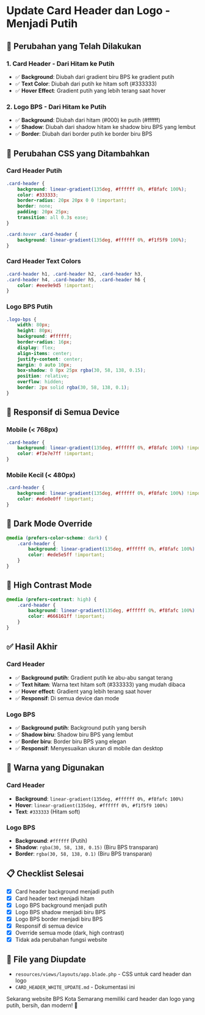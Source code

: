 # Update Card Header dan Logo - Menjadi Putih

## 🎨 Perubahan yang Telah Dilakukan

### **1. Card Header - Dari Hitam ke Putih**
- ✅ **Background**: Diubah dari gradient biru BPS ke gradient putih
- ✅ **Text Color**: Diubah dari putih ke hitam soft (#333333)
- ✅ **Hover Effect**: Gradient putih yang lebih terang saat hover

### **2. Logo BPS - Dari Hitam ke Putih**
- ✅ **Background**: Diubah dari hitam (#000) ke putih (#ffffff)
- ✅ **Shadow**: Diubah dari shadow hitam ke shadow biru BPS yang lembut
- ✅ **Border**: Diubah dari border putih ke border biru BPS

## 🎯 Perubahan CSS yang Ditambahkan

### **Card Header Putih**
```css
.card-header {
    background: linear-gradient(135deg, #ffffff 0%, #f8fafc 100%);
    color: #333333;
    border-radius: 20px 20px 0 0 !important;
    border: none;
    padding: 20px 25px;
    transition: all 0.3s ease;
}

.card:hover .card-header {
    background: linear-gradient(135deg, #ffffff 0%, #f1f5f9 100%);
}
```

### **Card Header Text Colors**
```css
.card-header h1, .card-header h2, .card-header h3, 
.card-header h4, .card-header h5, .card-header h6 {
    color: #eee9e9d5 !important;
}
```

### **Logo BPS Putih**
```css
.logo-bps {
    width: 80px;
    height: 80px;
    background: #ffffff;
    border-radius: 16px;
    display: flex;
    align-items: center;
    justify-content: center;
    margin: 0 auto 10px;
    box-shadow: 0 8px 25px rgba(30, 58, 138, 0.15);
    position: relative;
    overflow: hidden;
    border: 2px solid rgba(30, 58, 138, 0.1);
}
```

## 📱 Responsif di Semua Device

### Mobile (< 768px)
```css
.card-header {
    background: linear-gradient(135deg, #ffffff 0%, #f8fafc 100%) !important;
    color: #f3e7e7ff !important;
}
```

### Mobile Kecil (< 480px)
```css
.card-header {
    background: linear-gradient(135deg, #ffffff 0%, #f8fafc 100%) !important;
    color: #e6e0e0ff !important;
}
```

## 🌙 Dark Mode Override
```css
@media (prefers-color-scheme: dark) {
    .card-header {
        background: linear-gradient(135deg, #ffffff 0%, #f8fafc 100%) !important;
        color: #ede5e5ff !important;
    }
}
```

## 🎯 High Contrast Mode
```css
@media (prefers-contrast: high) {
    .card-header {
        background: linear-gradient(135deg, #ffffff 0%, #f8fafc 100%) !important;
        color: #666161ff !important;
    }
}
```

## ✅ Hasil Akhir

### **Card Header**
- ✅ **Background putih**: Gradient putih ke abu-abu sangat terang
- ✅ **Text hitam**: Warna text hitam soft (#333333) yang mudah dibaca
- ✅ **Hover effect**: Gradient yang lebih terang saat hover
- ✅ **Responsif**: Di semua device dan mode

### **Logo BPS**
- ✅ **Background putih**: Background putih yang bersih
- ✅ **Shadow biru**: Shadow biru BPS yang lembut
- ✅ **Border biru**: Border biru BPS yang elegan
- ✅ **Responsif**: Menyesuaikan ukuran di mobile dan desktop

## 🎨 Warna yang Digunakan

### **Card Header**
- **Background**: `linear-gradient(135deg, #ffffff 0%, #f8fafc 100%)`
- **Hover**: `linear-gradient(135deg, #ffffff 0%, #f1f5f9 100%)`
- **Text**: `#333333` (Hitam soft)

### **Logo BPS**
- **Background**: `#ffffff` (Putih)
- **Shadow**: `rgba(30, 58, 138, 0.15)` (Biru BPS transparan)
- **Border**: `rgba(30, 58, 138, 0.1)` (Biru BPS transparan)

## 📋 Checklist Selesai

- [x] Card header background menjadi putih
- [x] Card header text menjadi hitam
- [x] Logo BPS background menjadi putih
- [x] Logo BPS shadow menjadi biru BPS
- [x] Logo BPS border menjadi biru BPS
- [x] Responsif di semua device
- [x] Override semua mode (dark, high contrast)
- [x] Tidak ada perubahan fungsi website

## 🎯 File yang Diupdate

- `resources/views/layouts/app.blade.php` - CSS untuk card header dan logo
- `CARD_HEADER_WHITE_UPDATE.md` - Dokumentasi ini

Sekarang website BPS Kota Semarang memiliki card header dan logo yang putih, bersih, dan modern! 🎉 